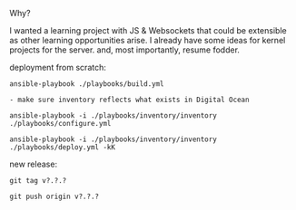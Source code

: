 Why?

I wanted a learning project with JS & Websockets that could be extensible as other learning opportunities arise.
I already have some ideas for kernel projects for the server.
and, most importantly, resume fodder.

deployment from scratch:

    ansible-playbook ./playbooks/build.yml
    
    - make sure inventory reflects what exists in Digital Ocean
    
    ansible-playbook -i ./playbooks/inventory/inventory ./playbooks/configure.yml
    
    ansible-playbook -i ./playbooks/inventory/inventory ./playbooks/deploy.yml -kK

new release:
    
    git tag v?.?.?
    
    git push origin v?.?.?
